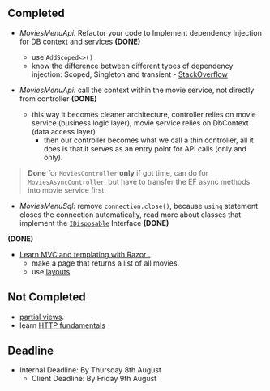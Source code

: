 ## Completed
- *MoviesMenuApi:* Refactor your code to Implement dependency Injection for DB context and services **(DONE)**
	- use `AddScoped<>()`
	- know the difference between different types of dependency injection: Scoped, Singleton and transient - [StackOverflow](https://stackoverflow.com/questions/38138100/addtransient-addscoped-and-addsingleton-services-differences)

- *MoviesMenuApi:* call the context within the movie service, not directly from controller **(DONE)**
	- this way it becomes cleaner architecture, controller relies on movie service (business logic layer), movie service relies on DbContext (data access layer)
		- then our controller becomes what we call a thin controller, all it does is that it serves as an entry point for API calls (only and only).
> **Done** for `MoviesController` **only**
> if got time, can do for `MoviesAsyncController`, but have to transfer the EF async methods into movie service first.

- *MoviesMenuSql:* remove `connection.close()`, because `using` statement closes the connection automatically, read more about classes that implement the [`IDisposable`](https://reintech.io/blog/tutorial-working-idisposable-interface-net-csharp#google_vignette) Interface **(DONE)**

**(DONE)**
- [Learn MVC and templating with Razor .](https://dotnettutorials.net/lesson/introduction-asp-net-core-mvc/)
	- make a page that returns a list of all movies.
	- use [layouts](https://learn.microsoft.com/en-us/aspnet/core/mvc/views/layout?view=aspnetcore-8.0)



## Not Completed
- [partial views](https://learn.microsoft.com/en-us/aspnet/core/mvc/views/partial?view=aspnetcore-8.0).
- learn [HTTP fundamentals](https://dev.to/temiogundeji/http-the-fundamentals-339c)

## Deadline
- Internal Deadline: By Thursday 8th August
	- Client Deadline: By Friday 9th August



